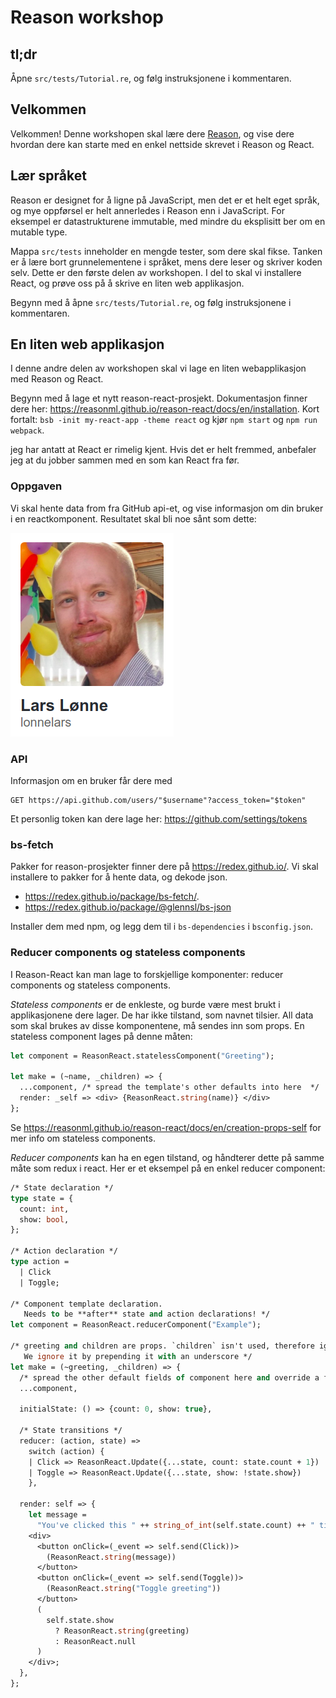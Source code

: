 # Reason workshop

## tl;dr

Åpne `src/tests/Tutorial.re`, og følg instruksjonene i kommentaren.

## Velkommen

Velkommen! Denne workshopen skal lære dere [Reason](https://reasonml.github.io/), og vise dere hvordan dere kan starte med en enkel nettside skrevet i Reason og React.

## Lær språket

Reason er designet for å ligne på JavaScript, men det er et helt eget språk, og mye oppførsel er helt annerledes i Reason enn i JavaScript. For eksempel er datastrukturene immutable, med mindre du eksplisitt ber om en mutable type.

Mappa `src/tests` inneholder en mengde tester, som dere skal fikse. Tanken er å lære bort grunnelementene i språket, mens dere leser og skriver koden selv. Dette er den første delen av workshopen. I del to skal vi installere React, og prøve oss på å skrive en liten web applikasjon.

Begynn med å åpne `src/tests/Tutorial.re`, og følg instruksjonene i kommentaren.

## En liten web applikasjon

I denne andre delen av workshopen skal vi lage en liten webapplikasjon med Reason og React.

Begynn med å lage et nytt reason-react-prosjekt. Dokumentasjon finner dere her: https://reasonml.github.io/reason-react/docs/en/installation. Kort fortalt: `bsb -init my-react-app -theme react` og kjør `npm start` og `npm run webpack`.

jeg har antatt at React er rimelig kjent. Hvis det er helt fremmed, anbefaler jeg at du jobber sammen med en som kan React fra før.

### Oppgaven

Vi skal hente data from fra GitHub api-et, og vise informasjon om din bruker i en reactkomponent. Resultatet skal bli noe sånt som dette:

![lonnelars on github.com](./github-user.png)

### API

Informasjon om en bruker får dere med

```http
GET https://api.github.com/users/"$username"?access_token="$token"
```

Et personlig token kan dere lage her:
https://github.com/settings/tokens

### bs-fetch

Pakker for reason-prosjekter finner dere på https://redex.github.io/. Vi skal installere to pakker for å hente data, og dekode json.

- https://redex.github.io/package/bs-fetch/.
- https://redex.github.io/package/@glennsl/bs-json

Installer dem med npm, og legg dem til i `bs-dependencies` i `bsconfig.json`.

### Reducer components og stateless components

I Reason-React kan man lage to forskjellige komponenter: reducer components og stateless components.

_Stateless components_ er de enkleste, og burde være mest brukt i applikasjonene dere lager. De har ikke tilstand, som navnet tilsier. All data som skal brukes av disse komponentene, må sendes inn som props. En stateless component lages på denne måten:

```ocaml
let component = ReasonReact.statelessComponent("Greeting");

let make = (~name, _children) => {
  ...component, /* spread the template's other defaults into here  */
  render: _self => <div> {ReasonReact.string(name)} </div>
};
```

Se https://reasonml.github.io/reason-react/docs/en/creation-props-self for mer info om stateless components.

_Reducer components_ kan ha en egen tilstand, og håndterer dette på samme måte som redux i react. Her er et eksempel på en enkel reducer component:

```ocaml
/* State declaration */
type state = {
  count: int,
  show: bool,
};

/* Action declaration */
type action =
  | Click
  | Toggle;

/* Component template declaration.
   Needs to be **after** state and action declarations! */
let component = ReasonReact.reducerComponent("Example");

/* greeting and children are props. `children` isn't used, therefore ignored.
   We ignore it by prepending it with an underscore */
let make = (~greeting, _children) => {
  /* spread the other default fields of component here and override a few */
  ...component,

  initialState: () => {count: 0, show: true},

  /* State transitions */
  reducer: (action, state) =>
    switch (action) {
    | Click => ReasonReact.Update({...state, count: state.count + 1})
    | Toggle => ReasonReact.Update({...state, show: !state.show})
    },

  render: self => {
    let message =
      "You've clicked this " ++ string_of_int(self.state.count) ++ " times(s)";
    <div>
      <button onClick=(_event => self.send(Click))>
        (ReasonReact.string(message))
      </button>
      <button onClick=(_event => self.send(Toggle))>
        (ReasonReact.string("Toggle greeting"))
      </button>
      (
        self.state.show
          ? ReasonReact.string(greeting)
          : ReasonReact.null
      )
    </div>;
  },
};
```
